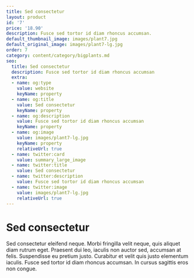 ```yaml
---
title: Sed consectetur
layout: product
id: '7'
price: '18.90'
description: Fusce sed tortor id diam rhoncus accumsan.
default_thumbnail_image: images/plant7.jpg
default_original_image: images/plant7-lg.jpg
order: 7
category: content/category/bigplants.md
seo:
  title: Sed consectetur
  description: Fusce sed tortor id diam rhoncus accumsan
  extra:
  - name: og:type
    value: website
    keyName: property
  - name: og:title
    value: Sed consectetur
    keyName: property
  - name: og:description
    value: Fusce sed tortor id diam rhoncus accumsan
    keyName: property
  - name: og:image
    value: images/plant7-lg.jpg
    keyName: property
    relativeUrl: true
  - name: twitter:card
    value: summary_large_image
  - name: twitter:title
    value: Sed consectetur
  - name: twitter:description
    value: Fusce sed tortor id diam rhoncus accumsan
  - name: twitter:image
    value: images/plant7-lg.jpg
    relativeUrl: true
---
```


# Sed consectetur

Sed consectetur eleifend neque. Morbi fringilla velit neque, quis aliquet diam rutrum eget. Praesent dui leo, iaculis non auctor sed, accumsan at felis. Suspendisse eu pretium justo. Curabitur et velit quis justo elementum iaculis. Fusce sed tortor id diam rhoncus accumsan. In cursus sagittis eros non congue.